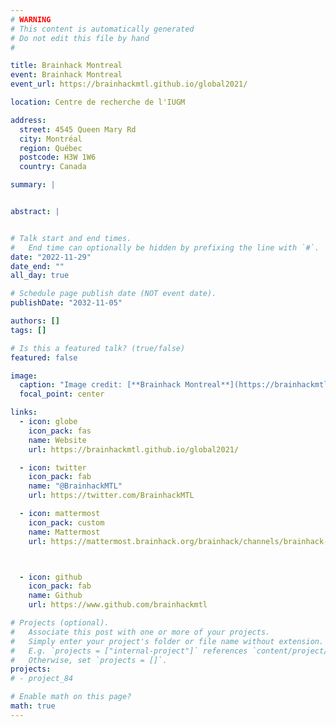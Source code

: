 ```yaml
---
# WARNING
# This content is automatically generated
# Do not edit this file by hand
#

title: Brainhack Montreal
event: Brainhack Montreal
event_url: https://brainhackmtl.github.io/global2021/

location: Centre de recherche de l'IUGM

address:
  street: 4545 Queen Mary Rd
  city: Montréal
  region: Québec
  postcode: H3W 1W6
  country: Canada

summary: |


abstract: |


# Talk start and end times.
#   End time can optionally be hidden by prefixing the line with `#`.
date: "2022-11-29"
date_end: ""
all_day: true

# Schedule page publish date (NOT event date).
publishDate: "2032-11-05"

authors: []
tags: []

# Is this a featured talk? (true/false)
featured: false

image:
  caption: "Image credit: [**Brainhack Montreal**](https://brainhackmtl.github.io/global2021/)"
  focal_point: center

links:
  - icon: globe
    icon_pack: fas
    name: Website
    url: https://brainhackmtl.github.io/global2021/

  - icon: twitter
    icon_pack: fab
    name: "@BrainhackMTL"
    url: https://twitter.com/BrainhackMTL

  - icon: mattermost
    icon_pack: custom
    name: Mattermost
    url: https://mattermost.brainhack.org/brainhack/channels/brainhack-mtl-2021



  - icon: github
    icon_pack: fab
    name: Github
    url: https://www.github.com/brainhackmtl

# Projects (optional).
#   Associate this post with one or more of your projects.
#   Simply enter your project's folder or file name without extension.
#   E.g. `projects = ["internal-project"]` references `content/project/deep-learning/index.md`.
#   Otherwise, set `projects = []`.
projects:
# - project_84

# Enable math on this page?
math: true
---
```

